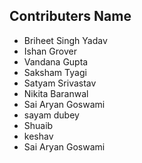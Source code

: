 ## Contributers Name

- Briheet Singh Yadav
- Ishan Grover
- Vandana Gupta
- Saksham Tyagi
- Satyam Srivastav
- Nikita Baranwal
- Sai Aryan Goswami
- sayam dubey
- Shuaib
- keshav
- Sai Aryan Goswami
